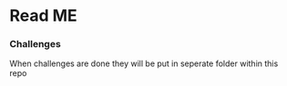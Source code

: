 # Read ME

### Challenges

When challenges are done they will be put in seperate folder within this repo


